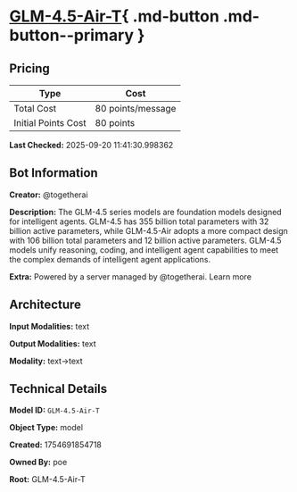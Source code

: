 # [GLM-4.5-Air-T](https://poe.com/GLM-4.5-Air-T){ .md-button .md-button--primary }

## Pricing

| Type | Cost |
|------|------|
| Total Cost | 80 points/message |
| Initial Points Cost | 80 points |

**Last Checked:** 2025-09-20 11:41:30.998362


## Bot Information

**Creator:** @togetherai

**Description:** The GLM-4.5 series models are foundation models designed for intelligent agents. GLM-4.5 has 355 billion total parameters with 32 billion active parameters, while GLM-4.5-Air adopts a more compact design with 106 billion total parameters and 12 billion active parameters. GLM-4.5 models unify reasoning, coding, and intelligent agent capabilities to meet the complex demands of intelligent agent applications.

**Extra:** Powered by a server managed by @togetherai. Learn more


## Architecture

**Input Modalities:** text

**Output Modalities:** text

**Modality:** text->text


## Technical Details

**Model ID:** `GLM-4.5-Air-T`

**Object Type:** model

**Created:** 1754691854718

**Owned By:** poe

**Root:** GLM-4.5-Air-T

